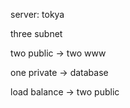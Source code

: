 server: tokya

three subnet

two public -> two www

one private -> database



load balance -> two public